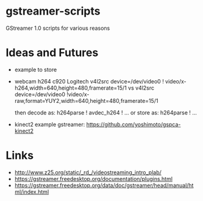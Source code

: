 # gstreamer-scripts
GStreamer 1.0 scripts for various reasons

# Ideas and Futures

- example to store
- webcam h264 c920 Logitech
	v4l2src device=/dev/video0 ! video/x-h264,width=640,height=480,framerate=15/1
	vs
	v4l2src device=/dev/video0 !video/x-raw,format=YUY2,width=640,height=480,framerate=15/1

	then decode as: h264parse ! avdec_h264 ! ...
	or store as: h264parse ! ...
- kinect2 example gstreamer: https://github.com/yoshimoto/gspca-kinect2

# Links

- http://www.z25.org/static/_rd_/videostreaming_intro_plab/
- https://gstreamer.freedesktop.org/documentation/plugins.html
- https://gstreamer.freedesktop.org/data/doc/gstreamer/head/manual/html/index.html